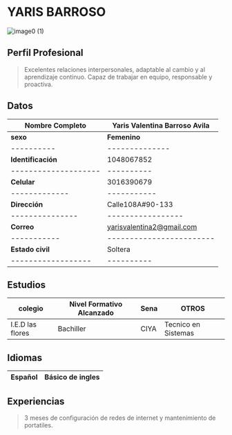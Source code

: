 # YARIS BARROSO
![image0 (1)](https://user-images.githubusercontent.com/126476940/221581132-612abe11-90bb-452f-bc42-bd2d6b41ecea.jpeg)

## Perfil Profesional
> Excelentes relaciones interpersonales, adaptable al cambio y al aprendizaje continuo. Capaz de trabajar en equipo, responsable y proactiva.
> 
## Datos 
| **Nombre Completo** | Yaris Valentina Barroso Avila 
| ------------------- |------------------------------ 
| **sexo** | **Femenino** 
|----------|--------------
| **Identificación** | 1048067852
|--------------------|----------
| **Celular** | 3016390679
|-------------|-----------
| **Dirección** | Calle108A#90-133
|---------------|-----------------
| **Correo**| yarisvalentina2@gmail.com
|-----------|------------------------
| **Estado civil** | Soltera
|------------------|----------

## Estudios
| **colegio** | **Nivel Formativo Alcanzado** | **Sena** | **OTROS**
|-------------|-------------------------------|----------|----------
| I.E.D las flores | Bachiller | CIYA| Tecnico en Sistemas 

## Idiomas
| Español | Básico de ingles |
|---------|------------------|

## Experiencias 
> 3 meses de configuración de redes de internet y mantenimiento de portatiles. 
